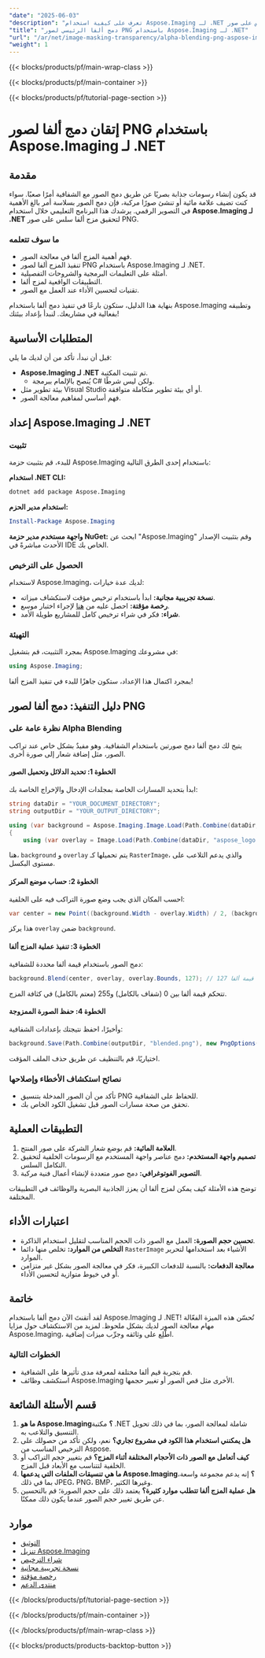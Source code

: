 ```yaml
---
"date": "2025-06-03"
"description": "تعرف على كيفية استخدام Aspose.Imaging لـ .NET لتحقيق مزج ألفا سلس على صور PNG، مما يعزز مشاريعك الرقمية."
"title": "دمج ألفا الرئيسي لصور PNG باستخدام Aspose.Imaging لـ .NET"
"url": "/ar/net/image-masking-transparency/alpha-blending-png-aspose-imaging-net/"
"weight": 1
---
```


{{< blocks/products/pf/main-wrap-class >}}

{{< blocks/products/pf/main-container >}}

{{< blocks/products/pf/tutorial-page-section >}}
# إتقان دمج ألفا لصور PNG باستخدام Aspose.Imaging لـ .NET

## مقدمة

قد يكون إنشاء رسومات جذابة بصريًا عن طريق دمج الصور مع الشفافية أمرًا صعبًا. سواء كنت تضيف علامة مائية أو تنشئ صورًا مركبة، فإن دمج الصور بسلاسة أمر بالغ الأهمية في التصوير الرقمي. يرشدك هذا البرنامج التعليمي خلال استخدام **Aspose.Imaging لـ .NET** لتحقيق مزج ألفا سلس على صور PNG.

### ما سوف تتعلمه
- فهم أهمية المزج ألفا في معالجة الصور.
- تنفيذ المزج ألفا لصور PNG باستخدام Aspose.Imaging لـ .NET.
- أمثلة على التعليمات البرمجية والشروحات التفصيلية.
- التطبيقات الواقعية لمزج ألفا.
- تقنيات لتحسين الأداء عند العمل مع الصور.

بنهاية هذا الدليل، ستكون بارعًا في تنفيذ دمج ألفا باستخدام Aspose.Imaging وتطبيقه بفعالية في مشاريعك. لنبدأ بإعداد بيئتك!

## المتطلبات الأساسية

قبل أن نبدأ، تأكد من أن لديك ما يلي:
- **Aspose.Imaging لـ .NET** تم تثبيت المكتبة.
  - يُنصح بالإلمام ببرمجة C# ولكن ليس شرطًا.
- بيئة تطوير مثل Visual Studio أو أي بيئة تطوير متكاملة متوافقة.
- فهم أساسي لمفاهيم معالجة الصور.

## إعداد Aspose.Imaging لـ .NET

### تثبيت

للبدء، قم بتثبيت حزمة Aspose.Imaging باستخدام إحدى الطرق التالية:

**استخدام .NET CLI:**
```bash
dotnet add package Aspose.Imaging
```

**استخدام مدير الحزم:**
```powershell
Install-Package Aspose.Imaging
```

**واجهة مستخدم مدير حزمة NuGet:**
ابحث عن "Aspose.Imaging" وقم بتثبيت الإصدار الأحدث مباشرةً في IDE الخاص بك.

### الحصول على الترخيص

لاستخدام Aspose.Imaging، لديك عدة خيارات:
- **نسخة تجريبية مجانية:** ابدأ باستخدام ترخيص مؤقت لاستكشاف ميزاته.
- **رخصة مؤقتة:** احصل عليه من [هنا](https://purchase.aspose.com/temporary-license/) لإجراء اختبار موسع.
- **شراء:** فكر في شراء ترخيص كامل للمشاريع طويلة الأمد.

### التهيئة

بمجرد التثبيت، قم بتشغيل Aspose.Imaging في مشروعك:
```csharp
using Aspose.Imaging;
```
بمجرد اكتمال هذا الإعداد، ستكون جاهزًا للبدء في تنفيذ المزج ألفا!

## دليل التنفيذ: دمج ألفا لصور PNG

### نظرة عامة على Alpha Blending

يتيح لك دمج ألفا دمج صورتين باستخدام الشفافية. وهو مفيدٌ بشكل خاص عند تراكب الصور، مثل إضافة شعار إلى صورة أخرى.

#### الخطوة 1: تحديد الدلائل وتحميل الصور

ابدأ بتحديد المسارات الخاصة بمجلدات الإدخال والإخراج الخاصة بك:
```csharp
string dataDir = "YOUR_DOCUMENT_DIRECTORY";
string outputDir = "YOUR_OUTPUT_DIRECTORY";

using (var background = Aspose.Imaging.Image.Load(Path.Combine(dataDir, "image0.png")) as RasterImage)
{
    using (var overlay = Image.Load(Path.Combine(dataDir, "aspose_logo.png")) as RasterImage)
```
هنا، `background` و `overlay` يتم تحميلها كـ `RasterImage`، والذي يدعم التلاعب على مستوى البكسل.

#### الخطوة 2: حساب موضع المركز

احسب المكان الذي يجب وضع صورة التراكب فيه على الخلفية:
```csharp
var center = new Point((background.Width - overlay.Width) / 2, (background.Height - overlay.Height) / 2);
```
هذا يركز `overlay` ضمن `background`.

#### الخطوة 3: تنفيذ عملية المزج ألفا

دمج الصور باستخدام قيمة ألفا محددة للشفافية:
```csharp
background.Blend(center, overlay, overlay.Bounds, 127); // قيمة ألفا 127
```
تتحكم قيمة ألفا بين 0 (شفاف بالكامل) و255 (معتم بالكامل) في كثافة المزج.

#### الخطوة 4: حفظ الصورة الممزوجة

وأخيرًا، احفظ نتيجتك بإعدادات الشفافية:
```csharp
background.Save(Path.Combine(outputDir, "blended.png"), new PngOptions() { ColorType = Aspose.Imaging.FileFormats.Png.PngColorType.TruecolorWithAlpha });
```
اختياريًا، قم بالتنظيف عن طريق حذف الملف المؤقت.

### نصائح استكشاف الأخطاء وإصلاحها
- تأكد من أن الصور المدخلة بتنسيق PNG للحفاظ على الشفافية.
- تحقق من صحة مسارات الصور قبل تشغيل الكود الخاص بك.

## التطبيقات العملية
1. **العلامة المائية:** قم بوضع شعار الشركة على صور المنتج.
2. **تصميم واجهة المستخدم:** دمج عناصر واجهة المستخدم مع الرسومات الخلفية لتحقيق التكامل السلس.
3. **التصوير الفوتوغرافي:** دمج صور متعددة لإنشاء أعمال فنية مركبة.

توضح هذه الأمثلة كيف يمكن لمزج ألفا أن يعزز الجاذبية البصرية والوظائف في التطبيقات المختلفة.

## اعتبارات الأداء
- **تحسين حجم الصورة:** العمل مع الصور ذات الحجم المناسب لتقليل استخدام الذاكرة.
- **التخلص من الموارد:** تخلص منها دائما `RasterImage` الأشياء بعد استخدامها لتحرير الموارد.
- **معالجة الدفعات:** بالنسبة للدفعات الكبيرة، فكر في معالجة الصور بشكل غير متزامن أو في خيوط متوازية لتحسين الأداء.

## خاتمة
لقد أتقنتَ الآن دمج ألفا باستخدام Aspose.Imaging لـ .NET! تُحسّن هذه الميزة الفعّالة مهام معالجة الصور لديك بشكل ملحوظ. لمزيد من الاستكشاف حول مزايا Aspose.Imaging، اطّلِع على وثائقه وجرِّب ميزات إضافية.

### الخطوات التالية
- قم بتجربة قيم ألفا مختلفة لمعرفة مدى تأثيرها على الشفافية.
- استكشف وظائف Aspose.Imaging الأخرى مثل قص الصور أو تغيير حجمها.

## قسم الأسئلة الشائعة
1. **ما هو Aspose.Imaging؟** 
   مكتبة .NET شاملة لمعالجة الصور، بما في ذلك تحويل التنسيق والتلاعب به.
2. **هل يمكنني استخدام هذا الكود في مشروع تجاري؟**
   نعم، ولكن تأكد من حصولك على الترخيص المناسب من Aspose.
3. **كيف أتعامل مع الصور ذات الأحجام المختلفة أثناء المزج؟**
   قم بتغيير حجم التراكب أو الخلفية لتتناسب مع الأبعاد قبل المزج.
4. **ما هي تنسيقات الملفات التي يدعمها Aspose.Imaging؟**
   إنه يدعم مجموعة واسعة، بما في ذلك JPEG، PNG، BMP، وغيرها الكثير.
5. **هل عملية المزج ألفا تتطلب موارد كثيرة؟**
   يعتمد ذلك على حجم الصورة؛ قم بالتحسين عن طريق تغيير حجم الصور عندما يكون ذلك ممكنًا.

## موارد
- [التوثيق](https://reference.aspose.com/imaging/net/)
- [تنزيل Aspose.Imaging](https://releases.aspose.com/imaging/net/)
- [شراء الترخيص](https://purchase.aspose.com/buy)
- [نسخة تجريبية مجانية](https://releases.aspose.com/imaging/net/)
- [رخصة مؤقتة](https://purchase.aspose.com/temporary-license/)
- [منتدى الدعم](https://forum.aspose.com/c/imaging/10)

{{< /blocks/products/pf/tutorial-page-section >}}

{{< /blocks/products/pf/main-container >}}

{{< /blocks/products/pf/main-wrap-class >}}

{{< blocks/products/products-backtop-button >}}